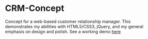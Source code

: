 CRM-Concept
===========


Concept for a web-based customer relationship manager. This demonstrates my abilities with HTML5/CSS3, jQuery, and my general emphasis on design and polish. See a working demo [here](http://jakebromberg.com/CRM/)
